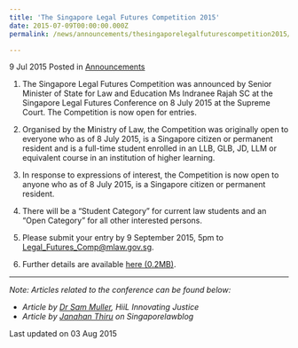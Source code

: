 ```yaml
---
title: 'The Singapore Legal Futures Competition 2015'
date: 2015-07-09T00:00:00.000Z
permalink: /news/announcements/thesingaporelegalfuturescompetition2015/

---
```



9 Jul 2015 Posted in [Announcements](/news/announcements)

1. The Singapore Legal Futures Competition was announced by Senior Minister of State for Law and Education Ms Indranee Rajah SC at the Singapore Legal Futures Conference on 8 July 2015 at the Supreme Court. The Competition is now open for entries.

2. Organised by the Ministry of Law, the Competition was originally open to everyone who as of 8 July 2015, is a Singapore citizen or permanent resident and is a full-time student enrolled in an LLB, GLB, JD, LLM or equivalent course in an institution of higher learning. 

3. In response to expressions of interest, the Competition is now open to anyone who as of 8 July 2015, is a Singapore citizen or permanent resident.

4. There will be a “Student Category” for current law students and an “Open Category” for all other interested persons.

5. Please submit your entry by 9 September 2015, 5pm to <Legal_Futures_Comp@mlaw.gov.sg>.

6. Further details are available [here (0.2MB)](/files/news/announcements/2015/07/SingaporeLegalFuturesCompetitionRules.pdf).


---

*Note: Articles related to the conference can be found below:*

* *Article by [Dr Sam Muller](http://www.hiil.org/insight/legal-futures-of-singapore), HiiL Innovating Justice*
* *Article by [Janahan Thiru](http://www.singaporelawblog.sg/blog/article/124) on Singaporelawblog*



<p class="right-side-updated">Last updated on 03 Aug 2015</p> 
